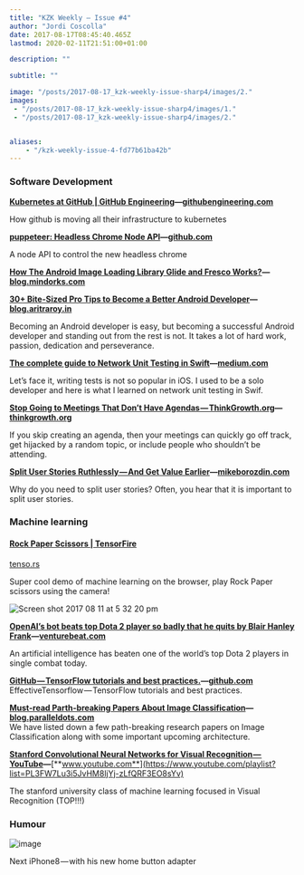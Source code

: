 ```yaml
---
title: "KZK Weekly — Issue #4"
author: "Jordi Coscolla"
date: 2017-08-17T08:45:40.465Z
lastmod: 2020-02-11T21:51:00+01:00

description: ""

subtitle: ""

image: "/posts/2017-08-17_kzk-weekly-issue-sharp4/images/2." 
images:
 - "/posts/2017-08-17_kzk-weekly-issue-sharp4/images/1." 
 - "/posts/2017-08-17_kzk-weekly-issue-sharp4/images/2." 


aliases:
    - "/kzk-weekly-issue-4-fd77b61ba42b"
---
```


### Software Development

[**Kubernetes at GitHub | GitHub Engineering**](https://githubengineering.com/kubernetes-at-github/?utm_campaign=Revue%20newsletter&amp;utm_medium=Newsletter&amp;utm_source=KZK%20Weekly)**—**[**githubengineering.com**](https://githubengineering.com/kubernetes-at-github/)

How github is moving all their infrastructure to kubernetes

[**puppeteer: Headless Chrome Node API**](https://github.com/GoogleChrome/puppeteer?utm_campaign=Revue%20newsletter&amp;utm_medium=Newsletter&amp;utm_source=KZK%20Weekly)**—**[**github.com**](https://github.com/GoogleChrome/puppeteer)

A node API to control the new headless chrome

[**How The Android Image Loading Library Glide and Fresco Works?**](https://blog.mindorks.com/how-the-android-image-loading-library-glide-and-fresco-works-962bc9d1cc40?gi=74df0d854a9b&amp;utm_campaign=Revue%20newsletter&amp;utm_medium=Newsletter&amp;utm_source=KZK%20Weekly)**—**[**blog.mindorks.com**](https://blog.mindorks.com/how-the-android-image-loading-library-glide-and-fresco-works-962bc9d1cc40?gi=74df0d854a9b)

[**30+ Bite-Sized Pro Tips to Become a Better Android Developer**](https://blog.aritraroy.in/30-bite-sized-pro-tips-to-become-a-better-android-developer-b311fd641089?gi=54e8e817ff27&amp;utm_campaign=Revue%20newsletter&amp;utm_medium=Newsletter&amp;utm_source=KZK%20Weekly)**—**[**blog.aritraroy.in**](https://blog.aritraroy.in/30-bite-sized-pro-tips-to-become-a-better-android-developer-b311fd641089?gi=54e8e817ff27)

Becoming an Android developer is easy, but becoming a successful Android developer and standing out from the rest is not. It takes a lot of hard work, passion, dedication and perseverance.

[**The complete guide to Network Unit Testing in Swift**](https://medium.com/flawless-app-stories/the-complete-guide-to-network-unit-testing-in-swift-db8b3ee2c327?utm_campaign=Revue%20newsletter&amp;utm_medium=Newsletter&amp;utm_source=KZK%20Weekly)**—**[**medium.com**](https://medium.com/flawless-app-stories/the-complete-guide-to-network-unit-testing-in-swift-db8b3ee2c327)

Let’s face it, writing tests is not so popular in iOS. I used to be a solo developer and here is what I learned on network unit testing in Swif.

[**Stop Going to Meetings That Don’t Have Agendas — ThinkGrowth.org**](https://thinkgrowth.org/stop-going-to-meetings-that-dont-have-agendas-31240f1b25c4?gi=bf90d98fc2a0&amp;utm_campaign=Revue%20newsletter&amp;utm_medium=Newsletter&amp;utm_source=KZK%20Weekly)**—**[**thinkgrowth.org**](https://thinkgrowth.org/stop-going-to-meetings-that-dont-have-agendas-31240f1b25c4?gi=bf90d98fc2a0)

If you skip creating an agenda, then your meetings can quickly go off track, get hijacked by a random topic, or include people who shouldn’t be attending.

[**Split User Stories Ruthlessly — And Get Value Earlier**](http://mikeborozdin.com/post/split-user-stories-get-value-early/?utm_campaign=Revue%20newsletter&amp;utm_medium=Newsletter&amp;utm_source=KZK%20Weekly)**—**[**mikeborozdin.com**](http://mikeborozdin.com/post/split-user-stories-get-value-early/)

Why do you need to split user stories? Often, you hear that it is important to split user stories.

### Machine learning

#### [Rock Paper Scissors | TensorFire](https://tenso.rs/demos/rock-paper-scissors/?utm_campaign=Revue%20newsletter&amp;utm_medium=Newsletter&amp;utm_source=KZK%20Weekly)

[tenso.rs](https://tenso.rs/demos/rock-paper-scissors/)

Super cool demo of machine learning on the browser, play Rock Paper scissors using the camera!




![Screen shot 2017 08 11 at 5 32 20 pm](https://s3.amazonaws.com/revue/items/images/002/199/294/web/screen-shot-2017-08-11-at-5-32-20-pm.png?1502952452)



[**OpenAI’s bot beats top Dota 2 player so badly that he quits by Blair Hanley Frank**](https://venturebeat.com/2017/08/11/openais-bot-beats-top-dota-2-player-so-badly-that-he-quits/?utm_campaign=Revue%20newsletter&amp;utm_medium=Newsletter&amp;utm_source=KZK%20Weekly)**—**[**venturebeat.com**](https://venturebeat.com/2017/08/11/openais-bot-beats-top-dota-2-player-so-badly-that-he-quits/)

An artificial intelligence has beaten one of the world’s top Dota 2 players in single combat today.

[**GitHub — TensorFlow tutorials and best practices.**](https://github.com/vahidk/EffectiveTensorflow?utm_campaign=Revue%20newsletter&amp;utm_medium=Newsletter&amp;utm_source=KZK%20Weekly)**—**[**github.com**](https://github.com/vahidk/EffectiveTensorflow)   
 EffectiveTensorflow — TensorFlow tutorials and best practices.

[**Must-read Parth-breaking Papers About Image Classification**](http://blog.paralleldots.com/technology/deep-learning/must-read-path-breaking-papers-about-image-classification/?utm_campaign=Revue%20newsletter&amp;utm_medium=Newsletter&amp;utm_source=KZK%20Weekly)**—**[**blog.paralleldots.com**](http://blog.paralleldots.com/technology/deep-learning/must-read-path-breaking-papers-about-image-classification/)   
 We have listed down a few path-breaking research papers on Image Classification along with some important upcoming architecture.

[**Stanford Convolutional Neural Networks for Visual Recognition — YouTube**](https://www.youtube.com/playlist?list=PL3FW7Lu3i5JvHM8ljYj-zLfQRF3EO8sYv&amp;utm_campaign=Revue%20newsletter&amp;utm_medium=Newsletter&amp;utm_source=KZK%20Weekly)**—**[**www.youtube.com**](https://www.youtube.com/playlist?list=PL3FW7Lu3i5JvHM8ljYj-zLfQRF3EO8sYv)

The stanford university class of machine learning focused in Visual Recognition (TOP!!!)

### Humour




![image](https://s3.amazonaws.com/revue/items/images/002/199/287/mail/iphone8.jpg?1502951999)

Next iPhone8 — with his new home button adapter

